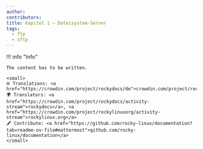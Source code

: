 ```yaml
---
author:
contributors:
title: Kapitel 1 — Dateisystem-Server
tags:
  - ftp
  - sftp
---
```


!!! info "Info"

```
The content has to be written.  

<small>
🌐 Translations: <a href="https://crowdin.com/project/rockydocs/de">crowdin.com/project/rockydocs</a>
🌍 Translators: <a href="https://crowdin.com/project/rockydocs/activity-stream">rockydocs</a>, <a href="https://crowdin.com/project/rockylinuxorg/activity-stream">rockylinux.org</a>
🖋 Contribute: <a href="https://github.com/rocky-linux/documentation?tab=readme-ov-file#mattermost">github.com/rocky-linux/documentation</a>
</small>
```

<!---

# Part 1. Files Servers

## FTP

In this chapter, you will learn about FTP Servers.

****

**Objectives**: In this chapter, you will learn how to:

:heavy_check_mark: XXX  
:heavy_check_mark: XXX  

:checkered_flag: **XXX**, **XXX**

**Knowledge**: :star:  
**Complexity**: :star:  

**Reading time**: XX minutes

****

### Generalities

### Configuration

### Security

### Workshop

#### Task 1 : XXX

#### Task 2 : XXX

#### Task 3 : XXX

#### Task 4 : XXX

### Check your Knowledge

:heavy_check_mark: Simple question? (3 answers)

:heavy_check_mark: Question with multiple answers?

* [ ] Answer 1  
* [ ] Answer 2  
* [ ] Answer 3  
* [ ] Answer 4  

## sFTP

In this chapter, you will learn about XXXXXXX.

****

**Objectives**: In this chapter, you will learn how to:

:heavy_check_mark: XXX  
:heavy_check_mark: XXX  

:checkered_flag: **XXX**, **XXX**

**Knowledge**: :star:  
**Complexity**: :star:  

**Reading time**: XX minutes

****

### Generalities

### Configuration

### Security

### Workshop

#### Task 1 : XXX

#### Task 2 : XXX

#### Task 3 : XXX

#### Task 4 : XXX

### Check your Knowledge

:heavy_check_mark: Simple question? (3 answers)

:heavy_check_mark: Question with multiple answers?

* [ ] Answer 1  
* [ ] Answer 2  
* [ ] Answer 3  
* [ ] Answer 4  

-->
